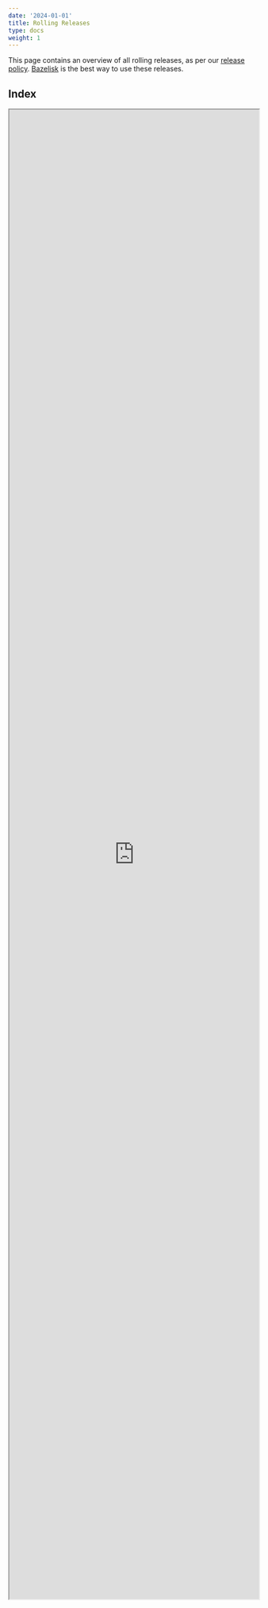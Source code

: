 ```yaml
---
date: '2024-01-01'
title: Rolling Releases
type: docs
weight: 1
---
```


This page contains an overview of all rolling releases, as per our
[release policy](https://bazel.build/release#rolling-releases).
[Bazelisk](https://github.com/bazelbuild/bazelisk) is the best way to use
these releases.

## Index

<iframe src="https://releases.bazel.build/rolling.html" style="height: 3000px; width: 100%" ></iframe>